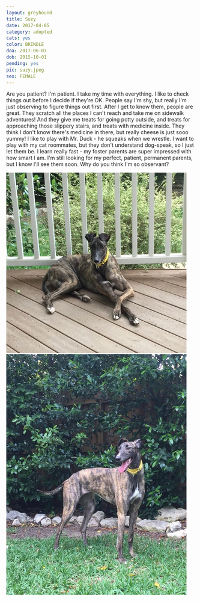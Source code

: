 ```yaml
---
layout: greyhound
title: Suzy
date: 2017-04-05
category: adopted
cats: yes
color: BRINDLE
doa: 2017-06-07
dob: 2015-10-01
pending: yes
pic: suzy.jpeg
sex: FEMALE
---
```


Are you patient?  I'm patient.  I take my time with everything.
I like to check things out before I decide if they're OK.
People say I'm shy, but really I'm just observing to figure things out first.
After I get to know them, people are great.
They scratch all the places I can't reach and take me on sidewalk adventures!
And they give me treats for going potty outside, and treats for approaching those slippery stairs, and treats with medicine inside.
They think I don't know there's medicine in there, but really cheese is just sooo yummy!
I like to play with Mr.  Duck - he squeaks when we wrestle.
I want to play with my cat roommates, but they don't understand dog-speak, so I just let them be.
I learn really fast - my foster parents are super impressed with how smart I am.
I'm still looking for my perfect, patient, permanent parents, but I know I'll see them soon.
Why do you think I'm so observant?

<div class="col-md-6">
<img class="img-rounded" src="/img/suzy1.jpeg">
</div>
<div class="col-md-6">
<img class="img-rounded" src="/img/suzy2.jpeg">
</div>
